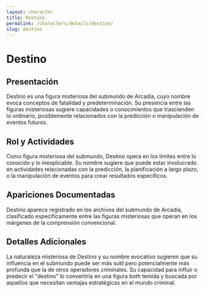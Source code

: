 ```yaml
---
layout: character
title: Destino
permalink: /characters/details/destino/
slug: destino
---
```


# Destino

## Presentación
Destino es una figura misteriosa del submundo de Arcadia, cuyo nombre evoca conceptos de fatalidad y predeterminación. Su presencia entre las figuras misteriosas sugiere capacidades o conocimientos que trascienden lo ordinario, posiblemente relacionados con la predicción o manipulación de eventos futuros.

## Rol y Actividades
Como figura misteriosa del submundo, Destino opera en los límites entre lo conocido y lo inexplicable. Su nombre sugiere que puede estar involucrado en actividades relacionadas con la predicción, la planificación a largo plazo, o la manipulación de eventos para crear resultados específicos.

## Apariciones Documentadas
Destino aparece registrado en los archivos del submundo de Arcadia, clasificado específicamente entre las figuras misteriosas que operan en los márgenes de la comprensión convencional.

## Detalles Adicionales
La naturaleza misteriosa de Destino y su nombre evocativo sugieren que su influencia en el submundo puede ser más sutil pero potencialmente más profunda que la de otros operadores criminales. Su capacidad para influir o predecir el "destino" lo convertiría en una figura both temida y buscada por aquellos que necesitan ventajas estratégicas en el mundo criminal.
